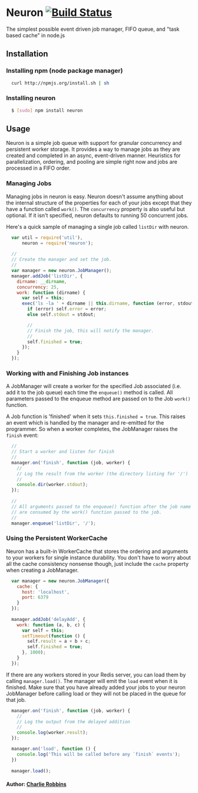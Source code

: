 # Neuron [![Build Status](https://secure.travis-ci.org/flatiron/neuron.png)](http://travis-ci.org/flatiron/neuron)

The simplest possible event driven job manager, FIFO queue, and "task based cache" in node.js

## Installation

### Installing npm (node package manager)
``` bash
  curl http://npmjs.org/install.sh | sh
```

### Installing neuron
``` bash
  $ [sudo] npm install neuron
```

## Usage 
Neuron is a simple job queue with support for granular concurrency and persistent worker storage. It provides a way to manage jobs as they are created and completed in an async, event-driven manner. Heuristics for parallelization, ordering, and pooling are simple right now and jobs are processed in a FIFO order. 

### Managing Jobs
Managing jobs in neuron is easy. Neuron doesn't assume anything about the internal structure of the properties for each of your jobs except that they have a function called `work()`. The `concurrency` property is also useful but optional. If it isn't specified, neuron defaults to running 50 concurrent jobs.

Here's a quick sample of managing a single job called `listDir` with neuron.

``` js
  var util = require('util'),
      neuron = require('neuron');
      
  //
  // Create the manager and set the job.
  //
  var manager = new neuron.JobManager();
  manager.addJob('listDir', {
    dirname: __dirname,
    concurrency: 25,
    work: function (dirname) {
      var self = this;
      exec('ls -la ' + dirname || this.dirname, function (error, stdout, stderr) {
        if (error) self.error = error;
        else self.stdout = stdout;

        //
        // Finish the job, this will notify the manager.
        //
        self.finished = true;
      });
    }
  });
```

### Working with and Finishing Job instances
A JobManager will create a worker for the specified Job associated (i.e. add it to the job queue) each time the `enqueue()` method is called. All parameters passed to the enqueue method are passed on to the Job `work()` function. 

A Job function is 'finished' when it sets `this.finished = true`. This raises an event which is handled by the manager and re-emitted for the programmer. So when a worker completes, the JobManager raises the `finish` event:

``` js
  //
  // Start a worker and listen for finish
  //
  manager.on('finish', function (job, worker) {
    //
    // Log the result from the worker (the directory listing for '/')
    //
    console.dir(worker.stdout);
  });
  
  //
  // All arguments passed to the enqueue() function after the job name
  // are consumed by the work() function passed to the job.
  //
  manager.enqueue('listDir', '/');
```

### Using the Persistent WorkerCache
Neuron has a built-in WorkerCache that stores the ordering and arguments to your workers for single instance durability. You don't have to worry about all the cache consistency nonsense though, just include the `cache` property when creating a JobManager.

``` js
  var manager = new neuron.JobManager({
    cache: {
      host: 'localhost',
      port: 6379
    }
  });
  
  manager.addJob('delayAdd', {
    work: function (a, b, c) {
      var self = this;
      setTimeout(function () {
        self.result = a + b + c;
        self.finished = true;
      }, 1000);
    }
  });
```

If there are any workers stored in your Redis server, you can load them by calling `manager.load()`. The manager will emit the `load` event when it is finished. Make sure that you have already added your jobs to your neuron JobManager before calling load or they will not be placed in the queue for that job.

``` js
  manager.on('finish', function (job, worker) {
    //
    // Log the output from the delayed addition
    //
    console.log(worker.result);
  });

  manager.on('load', function () {
    console.log('This will be called before any `finish` events');
  })
  
  manager.load();
```

#### Author: [Charlie Robbins](http://nodejitsu.com)

